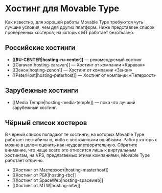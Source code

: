# Хостинг для Movable Type

Как известно, для хорошей работы Movable Type требуются чуть лучшие условия, чем для других платформ. Ниже представлен список проверенных хостеров, на которых MT работает безотказно.

## Российские хостинги

* **[[RU-CENTER|hosting-ru-center]]** — рекомендуемый хостинг
* [[Caravan|hosting-caravan]] — Хостинг от компании «Караван»
* [[Зенон|hosting-zenon]] — Хостинг от компании «Зенон»
* [[PeterHost|hosting-peterhost]] — Хостинг от компании «Петерхост»

## Зарубежные хостинги

* [[Media Temple|hosting-media-temple]] — пока что лучший зарубежный хостинг.

## Чёрный список хостеров

В чёрный список попадают те хостинги, на которых Movable Type работает нестабильно, либо с постоянными ошибками. Работу которых можно в целом оценить как неудовлетворительную.
Обратите внимание, что чаще всего это относится лишь к виртуальным хостингам, на VPS, предлагаемых этими компаниями, Movable Type работает отлично.

* [[Хостинг от Мастерхост|hosting-masterhost]]
* [[Хостинг от РБК|hosting-rbc]]
* [[Хостинг от SpaceWeb|hosting-spaceweb]]
* [[Хостинг от MTW|hosting-mtw]]

